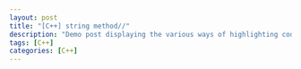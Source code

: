 ```yaml
---
layout: post
title: "[C++] string method//"
description: "Demo post displaying the various ways of highlighting code in Markdown."
tags: [C++]
categories: [C++]
---
```

